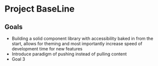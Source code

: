 # Project BaseLine

## Goals

- Building a solid component library with accessibility baked in from the start, allows for theming and most importantly increase speed of development time for new features
- Introduce paradigm of pushing instead of pulling content
- Goal 3

